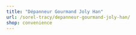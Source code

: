 ```yaml
---
title: "Dépanneur Gourmand Joly Han"
url: /sorel-tracy/depanneur-gourmand-joly-han/
shop: convenience
---
```

